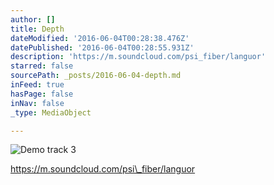 ```yaml
---
author: []
title: Depth
dateModified: '2016-06-04T00:28:38.476Z'
datePublished: '2016-06-04T00:28:55.931Z'
description: 'https://m.soundcloud.com/psi_fiber/languor'
starred: false
sourcePath: _posts/2016-06-04-depth.md
inFeed: true
hasPage: false
inNav: false
_type: MediaObject

---
```

![Demo track 3](https://the-grid-user-content.s3-us-west-2.amazonaws.com/769bb20f-1bb3-45fb-ae0b-51f1f6e6d3c6.jpg)

https://m.soundcloud.com/psi\_fiber/languor